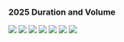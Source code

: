 ### 2025 Duration and Volume

<img src="https://lh3.googleusercontent.com/d/1aTyEx9fnMJslPdiBjveijEGYyKrvvHOx">
<img src="https://lh3.googleusercontent.com/d/1gzQPREee-b0CVPUmHn8JB5jEkWFrGFd6">
<img src="https://lh3.googleusercontent.com/d/1rIhMkIb92NFANt0TrbLmb79nql_GxByu">
<img src="https://lh3.googleusercontent.com/d/1r8UsC_U-j9nU0AMkayrmQ9Mvfpek2LjE">
<img src="https://lh3.googleusercontent.com/d/11g-I1EZtlgFBsh8IvE5kfQnm1-Q398Fv">
<img src="https://lh3.googleusercontent.com/d/117parBhMY-M9Hnw9qOIXdnRwokE1yIdj">
<img src="https://lh3.googleusercontent.com/d/1kK6-8APNGP-VhnhZ12axl6ka1fkxyMoA">

<script>
  // Add a timestamp to all image URLs that use Google Drive links
  document.querySelectorAll('img').forEach((img) => {
    const src = img.src;

    // Check if the src is a Google Drive image URL
    if (src.includes('lh3.googleusercontent.com')) {
      const timestampedSrc = `${src}?t=${Date.now()}`;
      img.src = timestampedSrc; // Update the src attribute with a timestamp
    }
  });
</script>
